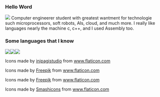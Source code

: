 ### Hello Word

<img src="https://media.giphy.com/media/26tn33aiTi1jkl6H6/giphy.gif">
Computer engineerer student with greatest wantment for technologie such microprocessors, soft robots, AIs, cloud, and much more. I really like languages nearly the machine c, c++, and I used Assembly too.

### Some languages that I know
<div style="display: flex">
  <img src="./Resources/Icons/php-code.png">
  <img src="./Resources/Icons/python.png">
  <img src="./Resources/Icons/hashtag.png">
</div>
  
Icons made by <a href="https://www.flaticon.com/br/autores/inipagistudio" title="inipagistudio">inipagistudio</a> from <a href="https://www.flaticon.com/br/" title="Flaticon"> www.flaticon.com</a>

Icons made by <a href="https://www.flaticon.com/authors/freepik" title="Freepik">Freepik</a> from <a href="https://www.flaticon.com/" title="Flaticon"> www.flaticon.com</a>

Icons made by <a href="https://www.flaticon.com/authors/freepik" title="Freepik">Freepik</a> from <a href="https://www.flaticon.com/" title="Flaticon"> www.flaticon.com</a>

Icons made by <a href="https://www.flaticon.com/authors/smashicons" title="Smashicons">Smashicons</a> from <a href="https://www.flaticon.com/" title="Flaticon"> www.flaticon.com</a>

<!--
**caneladeouro/caneladeouro** is a ✨ _special_ ✨ repository because its `README.md` (this file) appears on your GitHub profile.
Here are some ideas to get you started:

- 🔭 I’m currently working on ...
- 🌱 I’m currently learning ...
- 👯 I’m looking to collaborate on ...
- 🤔 I’m looking for help with ...
- 💬 Ask me about ...
- 📫 How to reach me: ...
- 😄 Pronouns: ...
- ⚡ Fun fact: ...
-->
